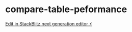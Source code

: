 # compare-table-peformance

[Edit in StackBlitz next generation editor ⚡️](https://stackblitz.com/~/github.com/hide-a1/compare-table-peformance)